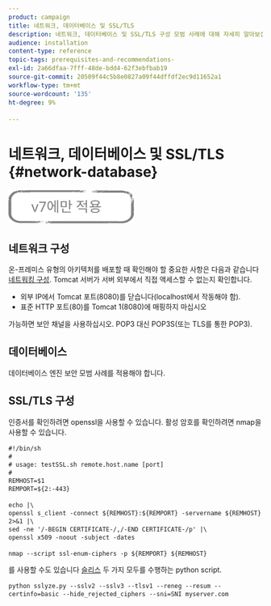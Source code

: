 ```yaml
---
product: campaign
title: 네트워크, 데이터베이스 및 SSL/TLS
description: 네트워크, 데이터베이스 및 SSL/TLS 구성 모범 사례에 대해 자세히 알아보십시오.
audience: installation
content-type: reference
topic-tags: prerequisites-and-recommendations-
exl-id: 2a66dfaa-7fff-48de-bdd4-62f3ebfbab19
source-git-commit: 20509f44c5b8e0827a09f44dffdf2ec9d11652a1
workflow-type: tm+mt
source-wordcount: '135'
ht-degree: 9%

---
```


# 네트워크, 데이터베이스 및 SSL/TLS {#network-database}

![](../../assets/v7-only.svg)

## 네트워크 구성

온-프레미스 유형의 아키텍처를 배포할 때 확인해야 할 중요한 사항은 다음과 같습니다 [네트워킹 구성](../../installation/using/network-configuration.md). Tomcat 서버가 서버 외부에서 직접 액세스할 수 없는지 확인합니다.

* 외부 IP에서 Tomcat 포트(8080)를 닫습니다(localhost에서 작동해야 함).
* 표준 HTTP 포트(80)를 Tomcat 1(8080)에 매핑하지 마십시오

가능하면 보안 채널을 사용하십시오. POP3 대신 POP3S(또는 TLS를 통한 POP3).

## 데이터베이스

데이터베이스 엔진 보안 모범 사례를 적용해야 합니다.

## SSL/TLS 구성

인증서를 확인하려면 openssl을 사용할 수 있습니다. 활성 암호를 확인하려면 nmap을 사용할 수 있습니다.

```
#!/bin/sh
#
# usage: testSSL.sh remote.host.name [port]
#
REMHOST=$1
REMPORT=${2:-443}
 
echo |\
openssl s_client -connect ${REMHOST}:${REMPORT} -servername ${REMHOST} 2>&1 |\
sed -ne '/-BEGIN CERTIFICATE-/,/-END CERTIFICATE-/p' |\
openssl x509 -noout -subject -dates
   
nmap --script ssl-enum-ciphers -p ${REMPORT} ${REMHOST}
```

를 사용할 수도 있습니다 [슬리스](https://github.com/nabla-c0d3/sslyze/releases) 두 가지 모두를 수행하는 python script.

```
python sslyze.py --sslv2 --sslv3 --tlsv1 --reneg --resum --certinfo=basic --hide_rejected_ciphers --sni=SNI myserver.com
```

